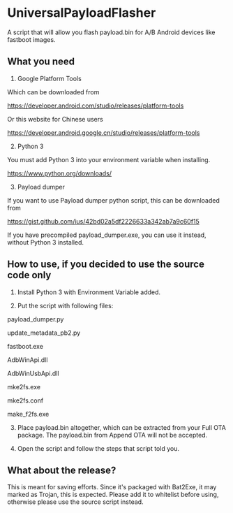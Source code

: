 # UniversalPayloadFlasher
A script that will allow you flash payload.bin for A/B Android devices like fastboot images.

## What you need
1. Google Platform Tools

Which can be downloaded from

https://developer.android.com/studio/releases/platform-tools


Or this website for Chinese users

https://developer.android.google.cn/studio/releases/platform-tools

2. Python 3

You must add Python 3 into your environment variable when installing.

https://www.python.org/downloads/

3. Payload dumper

If you want to use Payload dumper python script, this can be downloaded from

https://gist.github.com/ius/42bd02a5df2226633a342ab7a9c60f15

If you have precompiled payload_dumper.exe, you can use it instead, without Python 3 installed. 

## How to use, if you decided to use the source code only
1. Install Python 3 with Environment Variable added.

2. Put the script with following files:

payload_dumper.py

update_metadata_pb2.py

fastboot.exe

AdbWinApi.dll

AdbWinUsbApi.dll

mke2fs.exe

mke2fs.conf

make_f2fs.exe


3. Place payload.bin altogether, which can be extracted from your Full OTA package. The payload.bin from Append OTA will not be accepted.

4. Open the script and follow the steps that script told you.

## What about the release?
This is meant for saving efforts. Since it's packaged with Bat2Exe, it may marked as Trojan, this is expected.
Please add it to whitelist before using, otherwise please use the source script instead.
